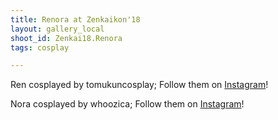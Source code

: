```yaml
---
title: Renora at Zenkaikon'18
layout: gallery_local
shoot_id: Zenkai18.Renora
tags: cosplay

---
```


Ren cosplayed by tomukuncosplay; Follow them on [Instagram](https://www.instagram.com/tomukuncosplay)!

Nora cosplayed by whoozica; Follow them on [Instagram](https://www.instagram.com/whoozica)!

